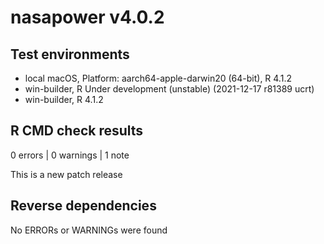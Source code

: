 # nasapower v4.0.2

## Test environments
* local macOS, Platform: aarch64-apple-darwin20 (64-bit), R 4.1.2
* win-builder, R Under development (unstable) (2021-12-17 r81389 ucrt)
* win-builder, R 4.1.2

## R CMD check results

0 errors | 0 warnings | 1 note

This is a new patch release

## Reverse dependencies

No ERRORs or WARNINGs were found
